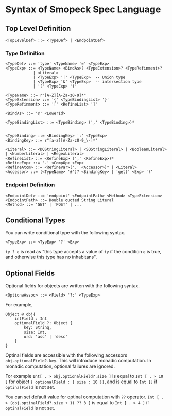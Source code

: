 # Syntax of Smopeck Spec Language

## Top Level Definition
```
<TopLevelDef> ::= <TypeDef> | <EndpointDef>
```

### Type Definition
```
<TypeDef> ::= 'type' <TypeName> '=' <TypeExp>
<TypeExp> ::= <TypeName> <BindAs>? <TypeExtension>? <TypeRefinment>? 
            | <Literal> 
            | <TypeExp> '|' <TypeExp>  -- Union type
            | <TypeExp> '&' <TypeExp>  -- intersection type
            | '(' <TypeExp> ')'

<TypeName> ::= r"[A-Z][A-Za-z0-9]*"
<TypeExtension> ::= '{' <TypeBindingList> '}'
<TypeRefinment> ::= '[' <RefineList> ']'

<BindAs> ::= '@' <LowerId>

<TypeBindingList> ::= <TypeBinding> (',' <TypeBinding>)*


<TypeBinding> ::= <BindingKey> ':' <TypeExp>
<BindingKey> ::= r"[a-z][A-Za-z0-9_\-]*"

<Literal> ::= <DQStringLiteral> | <SQStringLiteral> | <BooleanLiteral> | <NumberLiteral> | <RegexLiteral>
<RefineList> ::= <RefineExp> (',' <RefineExp>)*
<RefineExp> ::= '.' <CompOp> <Exp>
<RefineAtom> ::= <RefineVar>('.' <Accessor>)* | <Literal>
<Accessor> ::= (<TypeName> '#')? <BindingKey> | 'get(' <Exp> ')'
```

### Endpoint Definition
```
<EndpointDef> ::= 'endpoint' <EndpointPath> <Method> <TypeExtension> 
<EndpointPath> ::= Double quoted String Literal
<Method> ::= 'GET' | 'POST' | ... 
```

## Conditional Types
You can write conditional type with the following syntax.

```
<TypeExp> ::= <TypExp> '?' <Exp>
```

`ty ? e` is read as "this type accepts a value of `ty` if the condition `e` is true, and otherwise this type has no inhabitans".

## Optional Fields
Optional fields for objects are written with the following syntax.

```
<OptionaAssoc> ::= <Field> '?:' <TypeExp>
```

For example,

```
Object @ obj{
    intField : Int
    optionalField ?: Object {
        key: String,
        size: Int,
        ord: 'asc' | 'desc'
    }
}
```

Optinal fields are accessible with the following accessors 
`obj.optionalField?.key`.
This will introduce monadic computation.
In monadic computation, optional failures are ignored.

For example `Int[ . > obj.optionalField?.size ]` is equal to
`Int [ . > 10 ]` for object `{ optionalField : { size : 10 }}`,
and is equal to `Int []` if `optinalField` is not set.

You can set default value for optinal computation with `??` operator.
`Int [ . > (obj.optinalField?.size + 1) ?? 3 ]` is equal to
`Int [ . > 4 ]` if `optinalField` is not set.
